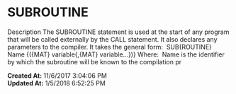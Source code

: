 # SUBROUTINE

Description The SUBROUTINE statement is used at the start of any program that will be called externally by the CALL statement. It also declares any parameters to the compiler. It takes the general form:  SUB{ROUTINE} Name {({MAT} variable{,{MAT} variable...})} Where:  Name is the identifier by which the subroutine will be known to the compilation pr  

**Created At:** 11/6/2017 3:04:06 PM  
**Updated At:** 1/5/2018 6:52:25 PM  

